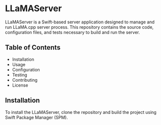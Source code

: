 # LLaMAServer

LLaMAServer is a Swift-based server application designed to manage and run LLaMA.cpp server process. This repository contains the source code, configuration files, and tests necessary to build and run the server.

## Table of Contents

- Installation
- Usage
- Configuration
- Testing
- Contributing
- License

## Installation

To install the LLaMAServer, clone the repository and build the project using Swift Package Manager (SPM).

